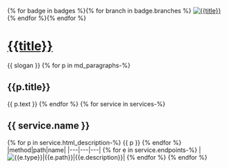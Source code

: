 {% for badge in badges %}{% for branch in badge.branches %}
[![{{title}}]({{repository}}/actions/workflows/{{badge.action}}.yml/badge.svg?branch={{branch}})]({{repository}}/actions/workflows/{{badge.action.yml}})
{% endfor %}{% endfor %}
# [{{title}}]({{repository}})
{{ slogan }}
{% for p in md_paragraphs-%}
## {{p.title}}
{{ p.text }}
{% endfor %}
{% for service in services-%}
## {{ service.name }}
{% for p in service.html_description-%}
{{ p }} 
{% endfor %}
|method|path|name|
|---|---|---|
{% for e in service.endpoints-%}
|![{{e.type}}](https://img.shields.io/badge/-{{e.method}})|{{e.path}}|{{e.description}}|
{% endfor %}
{% endfor %}